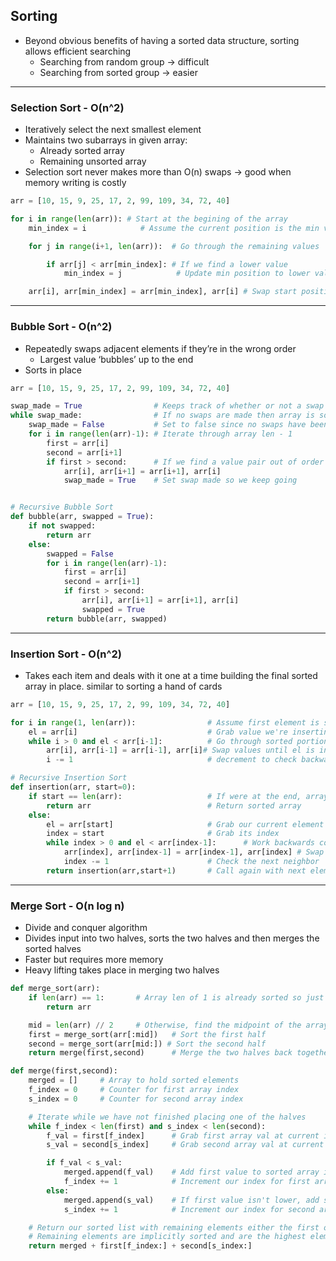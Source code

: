 ## Sorting
- Beyond obvious benefits of having a sorted data structure, sorting allows efficient searching
	- Searching from random group -> difficult
	- Searching from sorted group -> easier
- - - -

### Selection Sort - O(n^2)
- Iteratively select the next smallest element
- Maintains two subarrays in given array:
	- Already sorted array
	- Remaining unsorted array
- Selection sort never makes more than O(n) swaps -> good when memory writing is costly
```python
arr = [10, 15, 9, 25, 17, 2, 99, 109, 34, 72, 40]

for i in range(len(arr)): # Start at the begining of the array
	min_index = i			 # Assume the current position is the min value

	for j in range(i+1, len(arr)):  # Go through the remaining values  

		if arr[j] < arr[min_index]: # If we find a lower value
			min_index = j 			 # Update min position to lower value

	arr[i], arr[min_index] = arr[min_index], arr[i] # Swap start position with min
```
- - - -

### Bubble Sort - O(n^2)
- Repeatedly swaps adjacent elements if they’re in the wrong order
	- Largest value ‘bubbles’ up to the end
- Sorts in place
```python
arr = [10, 15, 9, 25, 17, 2, 99, 109, 34, 72, 40]

swap_made = True 				# Keeps track of whether or not a swap occured
while swap_made:				# If no swaps are made then array is sorted
	swap_made = False			# Set to false since no swaps have been made yet
	for i in range(len(arr)-1):	# Iterate through array len - 1
		first = arr[i]			
		second = arr[i+1]
		if first > second:		# If we find a value pair out of order swap them
			arr[i], arr[i+1] = arr[i+1], arr[i]
			swap_made = True	# Set swap made so we keep going


# Recursive Bubble Sort
def bubble(arr, swapped = True):
	if not swapped:
		return arr
	else:
		swapped = False
		for i in range(len(arr)-1):
			first = arr[i]
			second = arr[i+1]
			if first > second:
				arr[i], arr[i+1] = arr[i+1], arr[i]
				swapped = True
		return bubble(arr, swapped)		

```
- - - -

### Insertion Sort - O(n^2)
- Takes each item and deals with it one at a time building the final sorted array in place.  similar to sorting a hand of cards

```python
arr = [10, 15, 9, 25, 17, 2, 99, 109, 34, 72, 40]   

for i in range(1, len(arr)): 				# Assume first element is sorted 	
	el = arr[i] 							# Grab value we're inserting
	while i > 0 and el < arr[i-1]: 			# Go through sorted portion of array
		arr[i], arr[i-1] = arr[i-1], arr[i]# Swap values until el is in proper place
		i -= 1								# decrement to check backwards neighbor

# Recursive Insertion Sort
def insertion(arr, start=0):
	if start == len(arr):					# If were at the end, arrays sorted
		return arr							# Return sorted array
	else:
		el = arr[start]						# Grab our current element
		index = start						# Grab its index
		while index > 0 and el < arr[index-1]:		# Work backwards comparing el
			arr[index], arr[index-1] = arr[index-1], arr[index] # Swap out of order
			index -= 1						# Check the next neighbor
		return insertion(arr,start+1)		# Call again with next element
```
- - - -

### Merge Sort - O(n log n)
- Divide and conquer algorithm
- Divides input into two halves, sorts the two halves and then merges the sorted halves
- Faster but requires more memory
- Heavy lifting takes place in merging two halves
```python
def merge_sort(arr):
	if len(arr) == 1:		# Array len of 1 is already sorted so just return		
		return arr

	mid = len(arr) // 2		# Otherwise, find the midpoint of the array
	first = merge_sort(arr[:mid])	# Sort the first half
	second = merge_sort(arr[mid:]) # Sort the second half
	return merge(first,second)		# Merge the two halves back together

def merge(first,second):
	merged = []		# Array to hold sorted elements
	f_index = 0		# Counter for first array index
	s_index = 0		# Counter for second array index

	# Iterate while we have not finished placing one of the halves
	while f_index < len(first) and s_index < len(second):
		f_val = first[f_index]		# Grab first array val at current index
		s_val = second[s_index]		# Grab second array val at current index

		if f_val < s_val:
			merged.append(f_val)	# Add first value to sorted array if its lower
			f_index += 1			# Increment our index for first array
		else:
			merged.append(s_val)	# If first value isn't lower, add second to sorted
			s_index += 1			# Increment our index for second array

	# Return our sorted list with remaining elements either the first or second array
	# Remaining elements are implicitly sorted and are the highest elements left
	return merged + first[f_index:] + second[s_index:]
```
